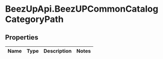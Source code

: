 # BeezUpApi.BeezUPCommonCatalogCategoryPath

## Properties
Name | Type | Description | Notes
------------ | ------------- | ------------- | -------------


